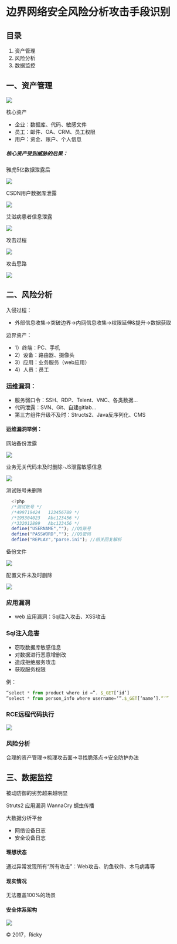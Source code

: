 # 边界网络安全风险分析攻击手段识别

## 目录
1. 资产管理
2. 风险分析
3. 数据监控


## 一、资产管理

![](/image/image_safety_01.jpeg)

核心资产

* 企业：数据库、代码、敏感文件
* 员工：邮件、OA、CRM、员工权限
* 用户：资金、账户、个人信息

##### 核心资产受到威胁的后果：

雅虎5亿数据泄露后

![](/image/image_safety_02.jpeg)

CSDN用户数据库泄露

![](/image/image_safety_03.jpeg)

艾滋病患者信息泄露

![](/image/image_safety_04.jpeg)

攻击过程

![](/image/image_safety_05.jpeg)


攻击思路

![](/image/image_safety_06.jpeg)




## 二、风险分析


入侵过程：

*  外部信息收集->突破边界->内网信息收集->权限延伸&提升->数据获取

边界资产：

* 1）终端：PC、手机
* 2）设备：路由器、摄像头
* 3）应用：业务服务（web应用）
* 4）人员：员工

### 运维漏洞：

*  服务弱口令：SSH、RDP、Telent、VNC、各类数据...
*  代码泄露：SVN、Git、自建gitlab...
*  第三方组件升级不及时：Structs2、Java反序列化、CMS


#### 运维漏洞举例：


网站备份泄露

![](/image/image_safety_07.jpeg)

业务无关代码未及时删除-JS泄露敏感信息

![](/image/image_safety_08.jpeg)


测试账号未删除
```javascript
  <?php
  /*测试账号 */
  /*499719424   123456789 */
  /*195304023   Abc123456 */
  /*332012899   Abc123456 */
  define("USERNAME",""); //QQ账号
  define("PASSWORD",""); //QQ密码
  define("REPLAY","parse.ini"); //相关回复解析
```
备份文件

![](/image/image_safety_09.jpeg)

配置文件未及时删除

![](/image/image_safety_10.jpeg)


### 应用漏洞

* web 应用漏洞：Sql注入攻击、XSS攻击

### Sql注入危害

  * 窃取数据库敏感信息
  * 对数据进行恶意增删改
  * 造成拒绝服务攻击
  * 获取服务权限
  
例：
```javascript
“select * from product where id =”. $_GET[‘id’]
“select * from person_info where username=‘”.$_GET[‘name’].“’”
```

### RCE远程代码执行

![](/image/image_safety_11.jpeg)


###  风险分析
合理的资产管理->梳理攻击面->寻找脆落点->安全防护办法



## 三、数据监控

被动防御的劣势越来越明显

Struts2 应用漏洞
WannaCry 蠕虫传播

大数据分析平台

* 网络设备日志
* 安全设备日志

#### 理想状态

通过异常发现所有“所有攻击”：Web攻击、钓鱼软件、木马病毒等

#### 现实情况

无法覆盖100%的场景

#### 安全体系架构

![](/image/image_safety_12.jpeg)



&copy; 2017，Ricky